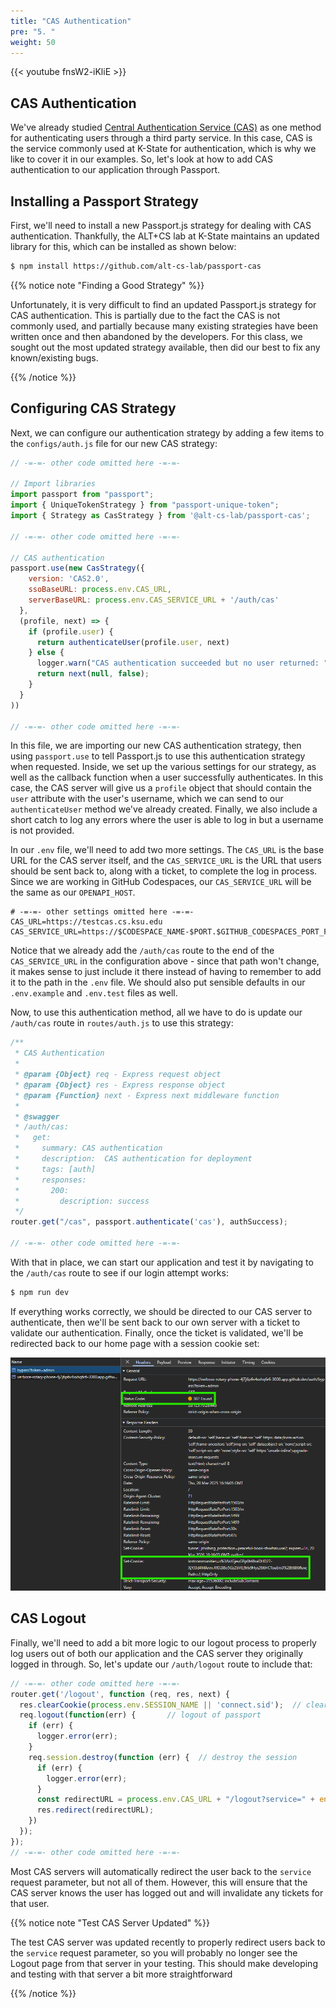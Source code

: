 ```yaml
---
title: "CAS Authentication"
pre: "5. "
weight: 50
---
```


{{< youtube fnsW2-iKliE >}}

## CAS Authentication

We've already studied [Central Authentication Service (CAS)](https://apereo.github.io/cas/7.1.x/index.html) as one method for authenticating users through a third party service. In this case, CAS is the service commonly used at K-State for authentication, which is why we like to cover it in our examples. So, let's look at how to add CAS authentication to our application through Passport.

## Installing a Passport Strategy

First, we'll need to install a new Passport.js strategy for dealing with CAS authentication. Thankfully, the ALT+CS lab at K-State maintains an updated library for this, which can be installed as shown below:

```bash {title="terminal"}
$ npm install https://github.com/alt-cs-lab/passport-cas
```

{{% notice note "Finding a Good Strategy" %}}

Unfortunately, it is very difficult to find an updated Passport.js strategy for CAS authentication. This is partially due to the fact the CAS is not commonly used, and partially because many existing strategies have been written once and then abandoned by the developers. For this class, we sought out the most updated strategy available, then did our best to fix any known/existing bugs. 

{{% /notice %}}

## Configuring CAS Strategy

Next, we can configure our authentication strategy by adding a few items to the `configs/auth.js` file for our new CAS strategy:

```js {title="configs/auth.js" hl_lines="6"}
// -=-=- other code omitted here -=-=-

// Import libraries
import passport from "passport";
import { UniqueTokenStrategy } from "passport-unique-token";
import { Strategy as CasStrategy } from '@alt-cs-lab/passport-cas';

// -=-=- other code omitted here -=-=-

// CAS authentication
passport.use(new CasStrategy({
    version: 'CAS2.0',
    ssoBaseURL: process.env.CAS_URL,
    serverBaseURL: process.env.CAS_SERVICE_URL + '/auth/cas'
  },
  (profile, next) => {
    if (profile.user) {
      return authenticateUser(profile.user, next)
    } else {
      logger.warn("CAS authentication succeeded but no user returned: " + JSON.stringify(profile));
      return next(null, false);
    }
  }
))

// -=-=- other code omitted here -=-=-
```

In this file, we are importing our new CAS authentication strategy, then using `passport.use` to tell Passport.js to use this authentication strategy when requested. Inside, we set up the various settings for our strategy, as well as the callback function when a user successfully authenticates. In this case, the CAS server will give us a `profile` object that should contain the `user` attribute with the user's username, which we can send to our `authenticateUser` method we've already created. Finally, we also include a short catch to log any errors where the user is able to log in but a username is not provided.

In our `.env` file, we'll need to add two more settings. The `CAS_URL` is the base URL for the CAS server itself, and the `CAS_SERVICE_URL` is the URL that users should be sent back to, along with a ticket, to complete the log in process. Since we are working in GitHub Codespaces, our `CAS_SERVICE_URL` will be the same as our `OPENAPI_HOST`. 

```env {title=".env"}
# -=-=- other settings omitted here -=-=-
CAS_URL=https://testcas.cs.ksu.edu
CAS_SERVICE_URL=https://$CODESPACE_NAME-$PORT.$GITHUB_CODESPACES_PORT_FORWARDING_DOMAIN
```
Notice that we already add the `/auth/cas` route to the end of the `CAS_SERVICE_URL` in the configuration above - since that path won't change, it makes sense to just include it there instead of having to remember to add it to the path in the `.env` file. We should also put sensible defaults in our `.env.example` and `.env.test` files as well.

Now, to use this authentication method, all we have to do is update our `/auth/cas` route in `routes/auth.js` to use this strategy:

```js {title="routes/auth.js" hl_lines="18"}
/**
 * CAS Authentication
 *
 * @param {Object} req - Express request object
 * @param {Object} res - Express response object
 * @param {Function} next - Express next middleware function
 *
 * @swagger
 * /auth/cas:
 *   get:
 *     summary: CAS authentication
 *     description:  CAS authentication for deployment
 *     tags: [auth]
 *     responses:
 *       200:
 *         description: success
 */
router.get("/cas", passport.authenticate('cas'), authSuccess);

// -=-=- other code omitted here -=-=-
```

With that in place, we can start our application and test it by navigating to the `/auth/cas` route to see if our login attempt works:

```bash {title="terminal"}
$ npm run dev
```

If everything works correctly, we should be directed to our CAS server to authenticate, then we'll be sent back to our own server with a ticket to validate our authentication. Finally, once the ticket is validated, we'll be redirected back to our home page with a session cookie set:

![CAS Login with Cookie Set](/images/examples/04/auth_9.png)

## CAS Logout

Finally, we'll need to add a bit more logic to our logout process to properly log users out of both our application and the CAS server they originally logged in through. So, let's update our `/auth/logout` route to include that:

```js {title="routes/auth.js" hl_lines="12-13"}
// -=-=- other code omitted here -=-=-
router.get('/logout', function (req, res, next) {
  res.clearCookie(process.env.SESSION_NAME || 'connect.sid');  // clear the session cookie
  req.logout(function(err) {       // logout of passport
    if (err) {
      logger.error(err);
    }
    req.session.destroy(function (err) {  // destroy the session
      if (err) {
        logger.error(err);
      }
      const redirectURL = process.env.CAS_URL + "/logout?service=" + encodeURIComponent(process.env.CAS_SERVICE_URL)
      res.redirect(redirectURL);
    })
  });
});
// -=-=- other code omitted here -=-=-
```

Most CAS servers will automatically redirect the user back to the `service` request parameter, but not all of them. However, this will ensure that the CAS server knows the user has logged out and will invalidate any tickets for that user. 

{{% notice note "Test CAS Server Updated" %}}

The test CAS server was updated recently to properly redirect users back to the `service` request parameter, so you will probably no longer see the Logout page from that server in your testing. This should make developing and testing with that server a bit more straightforward

{{% /notice %}}

